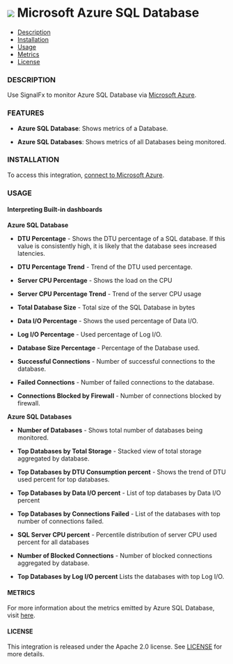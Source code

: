 # ![](./img/integrations_azuresqldatabase.png) Microsoft Azure SQL Database

- [Description](#description)
- [Installation](#installation)
- [Usage](#usage)
- [Metrics](#metrics)
- [License](#license)

### DESCRIPTION

Use SignalFx to monitor Azure SQL Database via [Microsoft Azure](https://github.com/signalfx/integrations/tree/master/azure)[](sfx_link:azure).

### FEATURES

- **Azure SQL Database**: Shows metrics of a Database.

- **Azure SQL Databases**: Shows metrics of all Databases being monitored.

### INSTALLATION

To access this integration, [connect to Microsoft Azure](https://github.com/signalfx/integrations/tree/master/azure)[](sfx_link:azure).

### USAGE

#### Interpreting Built-in dashboards

**Azure SQL Database**

- **DTU Percentage** - Shows the DTU percentage of a SQL database. If this value is consistently high, it is likely that the database sees increased latencies.

- **DTU Percentage Trend** - Trend of the DTU used percentage.

- **Server CPU Percentage** - Shows the load on the CPU

- **Server CPU Percentage Trend** - Trend of the server CPU usage

- **Total Database Size** - Total size of the SQL Database in bytes

- **Data I/O Percentage** - Shows the used percentage of Data I/O.

- **Log I/O Percentage** - Used percentage of Log I/O.

- **Database Size Percentage** - Percentage of the Database used.

- **Successful Connections** - Number of successful connections to the database.

- **Failed Connections** - Number of failed connections to the database.

- **Connections Blocked by Firewall** - Number of connections blocked by firewall.

**Azure SQL Databases**

- **Number of Databases** - Shows total number of databases being monitored.

- **Top Databases by Total Storage** - Stacked view of total storage aggregated by database.

- **Top Databases by DTU Consumption percent** - Shows the trend of DTU used percent for top databases.

- **Top Databases by Data I/O percent** - List of top databases by Data I/O percent

- **Top Databases by Connections Failed** - List of the databases with top number of connections failed.

- **SQL Server CPU percent** - Percentile distribution of server CPU used percent for all databases

- **Number of Blocked Connections** - Number of blocked connections aggregated by database.

- **Top Databases by Log I/O percent** Lists the databases with top Log I/O.



#### METRICS

For more information about the metrics emitted by Azure SQL Database, visit <a target="_blank" href="https://docs.microsoft.com/en-us/azure/monitoring-and-diagnostics/monitoring-supported-metrics#microsoftsqlserversdatabases">here</a>.

#### LICENSE

This integration is released under the Apache 2.0 license. See [LICENSE](./LICENSE) for more details.
